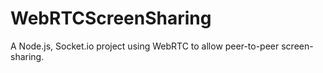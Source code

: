 # WebRTCScreenSharing
A Node.js, Socket.io project using WebRTC to allow peer-to-peer screen-sharing. 
